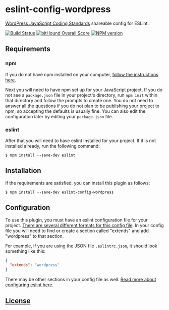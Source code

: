 # eslint-config-wordpress

[WordPress JavaScript Coding Standards](https://make.wordpress.org/core/handbook/best-practices/coding-standards/javascript/) shareable config for ESLint.

[![Build Status](https://api.travis-ci.org/WordPress-Coding-Standards/eslint-config-wordpress.svg?branch=master)](https://travis-ci.org/WordPress-Coding-Standards/eslint-config-wordpress) [![bitHound Overall Score](https://www.bithound.io/github/WordPress-Coding-Standards/eslint-config-wordpress/badges/score.svg)](https://www.bithound.io/github/WordPress-Coding-Standards/eslint-config-wordpress) [![NPM version](http://img.shields.io/npm/v/eslint-config-wordpress.svg)](https://www.npmjs.org/package/eslint-config-wordpress)

## Requirements

### npm

If you do not have npm installed on your computer, [follow the instructions here](https://www.npmjs.com/get-npm).

Next you will need to have npm set up for your JavaScript project. If you do not see a `package.json` file in your project's directory, run `npm init` within that directory and follow the prompts to create one. You do not need to answer all the questions if you do not plan to be publishing your project to npm, so accepting the defaults is usually fine. You can also edit the configuration later by editing your `package.json` file.

### eslint

After that you will need to have eslint installed for your project. If it is not installed already, run the following command:

```console
$ npm install --save-dev eslint
```

## Installation

If the requirements are satisfied, you can install this plugin as follows:

```console
$ npm install --save-dev eslint-config-wordpress
```

## Configuration

To use this plugin, you must have an eslint configuration file for your project. [There are several different formats for this config file](https://eslint.org/docs/user-guide/configuring#configuration-file-formats). In your config file you will need to find or create a section called "extends" and add "wordpress" to that section.

For example, if you are using the JSON file `.eslintrc.json`, it should look something like this:

```json
{
  "extends": "wordpress"
}
```

There may be other sections in your config file as well. [Read more about configuring eslint here](https://eslint.org/docs/user-guide/configuring).

## [License](LICENSE)
